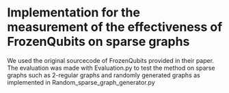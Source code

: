 # Implementation for the measurement of the effectiveness of FrozenQubits on sparse graphs
We used the original sourcecode of FrozenQubits provided in their paper.
The evaluation was made with Evaluation.py to test the method on sparse graphs such as 2-regular graphs and randomly generated graphs as implemented in Random_sparse_graph_generator.py

